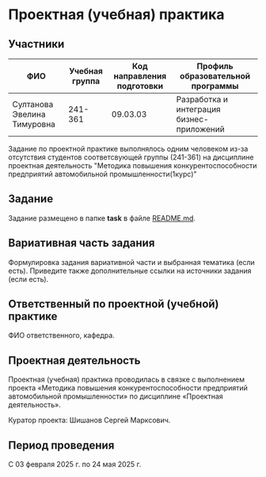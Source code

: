 # Проектная (учебная) практика

## Участники

| ФИО | Учебная группа | Код направления подготовки | Профиль образовательной программы |
|-|-|-|-|
| Султанова Эвелина Тимуровна|241-361|09.03.03|Разработка и интеграция бизнес-приложений|
Задание по проектной практике выполнялось одним человеком из-за отсутствия студентов соответсвующей группы (241-361) на дисциплине проектная деятельность "Методика повышения конкурентоспособности предприятий автомобильной промышленности(1курс)"

## Задание

Задание размещено в папке **task** в файле [README.md](task/README.md).

## Вариативная часть задания

Формулировка задания вариативной части и выбранная тематика (если есть). Приведите также дополнительные ссылки на источники задания (если есть).

## Ответственный по проектной (учебной) практике

ФИО ответственного, кафедра.

## Проектная деятельность

Проектная (учебная) практика проводилась в связке с выполнением проекта «Методика повышения конкурентоспособности предприятий автомобильной промышленности» по дисциплине «Проектная деятельность».

Куратор проекта: Шишанов Сергей Марксович.

## Период проведения

С 03 февраля 2025 г. по 24 мая 2025 г.
